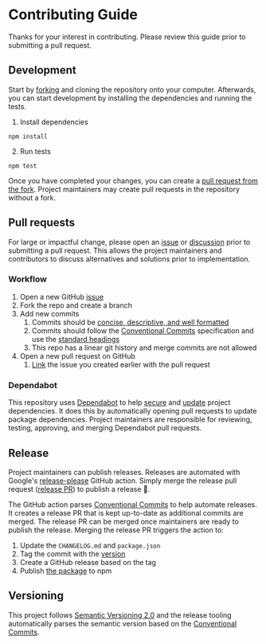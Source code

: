 # Contributing Guide

Thanks for your interest in contributing. Please review this guide prior to submitting a pull request.

## Development

Start by [forking](https://docs.github.com/en/get-started/quickstart/fork-a-repo) and cloning the repository onto your computer. Afterwards, you can start development by installing the dependencies and running the tests.

1. Install dependencies

```
npm install
```

2. Run tests

```
npm test
```

Once you have completed your changes, you can create a [pull request from the fork](https://docs.github.com/en/pull-requests/collaborating-with-pull-requests/proposing-changes-to-your-work-with-pull-requests/creating-a-pull-request-from-a-fork). Project maintainers may create pull requests in the repository without a fork.

## Pull requests

For large or impactful change, please open an [issue](https://github.com/0xProject/0x-parser/issues/new) or [discussion](https://github.com/0xProject/0x-parser/discussions/new/choose) prior to submitting a pull request. This allows the project maintainers and contributors to discuss alternatives and solutions prior to implementation.

### Workflow

1. Open a new GitHub [issue](https://github.com/0xProject/0x-parser/issues/new)
1. Fork the repo and create a branch
1. Add new commits
   1. Commits should be [concise, descriptive, and well formatted](https://cbea.ms/git-commit/#seven-rules)
   1. Commits should follow the [Conventional Commits](https://www.conventionalcommits.org/en/v1.0.0/) specification and use the [standard headings](https://github.com/googleapis/release-please/blob/cb0f936e598c5bfb8d3e0a9c0eeb57ae59a35140/src/changelog-notes.ts#L43-L54)
   1. This repo has a linear git history and merge commits are not allowed
1. Open a new pull request on GitHub
   1. [Link](https://docs.github.com/en/issues/tracking-your-work-with-issues/linking-a-pull-request-to-an-issue) the issue you created earlier with the pull request

### Dependabot

This repository uses [Dependabot](https://docs.github.com/en/code-security/dependabot) to help [secure](https://docs.github.com/en/code-security/dependabot/dependabot-security-updates/configuring-dependabot-security-updates) and [update](https://docs.github.com/en/code-security/dependabot/dependabot-version-updates/configuring-dependabot-version-updates#about-version-updates-for-dependencies) project dependencies. It does this by automatically opening pull requests to update package dependencies. Project maintainers are responsible for reviewing, testing, approving, and merging Dependabot pull requests.

## Release

Project maintainers can publish releases. Releases are automated with Google's [release-please](https://github.com/googleapis/release-please) GitHub action. Simply merge the release pull request ([release PR](https://github.com/googleapis/release-please#whats-a-release-pr)) to publish a release 🚀.

The GitHub action parses [Conventional Commits](https://www.conventionalcommits.org/en/v1.0.0/) to help automate releases. It creates a release PR that is kept up-to-date as additional commits are merged. The release PR can be merged once maintainers are ready to publish the release. Merging the release PR triggers the action to:

1. Update the `CHANGELOG.md` and `package.json`
2. Tag the commit with the [version](https://semver.org/)
3. Create a GitHub release based on the tag
4. Publish [the package](https://www.npmjs.com/package/@0x/0x-parser) to npm

## Versioning

This project follows [Semantic Versioning 2.0](https://semver.org/) and the release tooling automatically parses the semantic version based on the [Conventional Commits](https://www.conventionalcommits.org/en/v1.0.0/).

